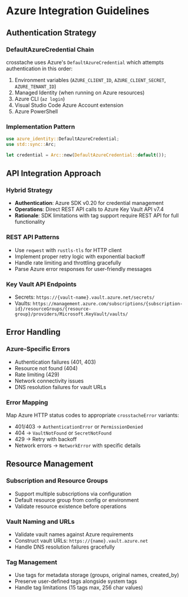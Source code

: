 # Azure Integration Guidelines

## Authentication Strategy

### DefaultAzureCredential Chain
crosstache uses Azure's `DefaultAzureCredential` which attempts authentication in this order:
1. Environment variables (`AZURE_CLIENT_ID`, `AZURE_CLIENT_SECRET`, `AZURE_TENANT_ID`)
2. Managed Identity (when running on Azure resources)
3. Azure CLI (`az login`)
4. Visual Studio Code Azure Account extension
5. Azure PowerShell

### Implementation Pattern
```rust
use azure_identity::DefaultAzureCredential;
use std::sync::Arc;

let credential = Arc::new(DefaultAzureCredential::default());
```

## API Integration Approach

### Hybrid Strategy
- **Authentication**: Azure SDK v0.20 for credential management
- **Operations**: Direct REST API calls to Azure Key Vault API v7.4
- **Rationale**: SDK limitations with tag support require REST API for full functionality

### REST API Patterns
- Use `reqwest` with `rustls-tls` for HTTP client
- Implement proper retry logic with exponential backoff
- Handle rate limiting and throttling gracefully
- Parse Azure error responses for user-friendly messages

### Key Vault API Endpoints
- Secrets: `https://{vault-name}.vault.azure.net/secrets/`
- Vaults: `https://management.azure.com/subscriptions/{subscription-id}/resourceGroups/{resource-group}/providers/Microsoft.KeyVault/vaults/`

## Error Handling

### Azure-Specific Errors
- Authentication failures (401, 403)
- Resource not found (404)
- Rate limiting (429)
- Network connectivity issues
- DNS resolution failures for vault URLs

### Error Mapping
Map Azure HTTP status codes to appropriate `crosstacheError` variants:
- 401/403 → `AuthenticationError` or `PermissionDenied`
- 404 → `VaultNotFound` or `SecretNotFound`
- 429 → Retry with backoff
- Network errors → `NetworkError` with specific details

## Resource Management

### Subscription and Resource Groups
- Support multiple subscriptions via configuration
- Default resource group from config or environment
- Validate resource existence before operations

### Vault Naming and URLs
- Validate vault names against Azure requirements
- Construct vault URLs: `https://{name}.vault.azure.net`
- Handle DNS resolution failures gracefully

### Tag Management
- Use tags for metadata storage (groups, original names, created_by)
- Preserve user-defined tags alongside system tags
- Handle tag limitations (15 tags max, 256 char values)